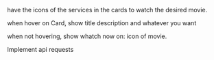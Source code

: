 have the icons of the services in the cards to watch the desired movie.

when hover on Card, show title description and whatever you want

when not hovering, show whatch now on: icon of movie. 

Implement api requests